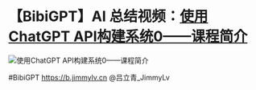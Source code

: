 # 【BibiGPT】AI 总结视频：[使用ChatGPT API构建系统0——课程简介](https://b.jimmylv.cn/watch?v=1SZOGp1D17E&feature=youtu.be)

![使用ChatGPT API构建系统0——课程简介](//i.ytimg.com/vi/1SZOGp1D17E/maxresdefault.jpg)



#BibiGPT https://b.jimmylv.cn @吕立青_JimmyLv